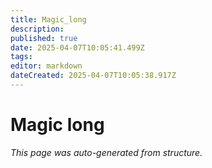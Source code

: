 ```yaml
---
title: Magic_long
description: 
published: true
date: 2025-04-07T10:05:41.499Z
tags: 
editor: markdown
dateCreated: 2025-04-07T10:05:38.917Z
---
```


# Magic long

*This page was auto-generated from structure.*